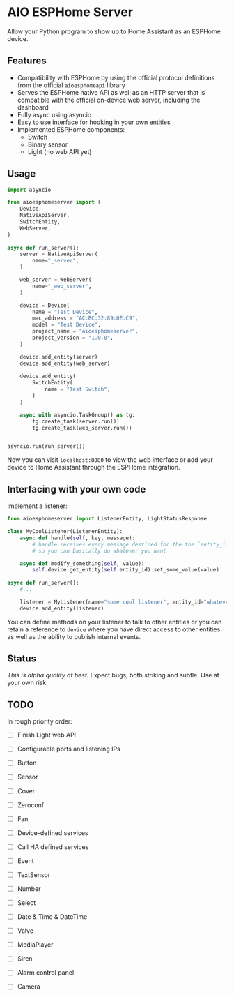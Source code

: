 AIO ESPHome Server
==================

Allow your Python program to show up to Home Assistant as an ESPHome device.

## Features

* Compatibility with ESPHome by using the official protocol definitions from the official `aioesphomeapi` library
* Serves the ESPHome native API as well as an HTTP server that is compatible with the official on-device web server, including the dashboard
* Fully async using asyncio
* Easy to use interface for hooking in your own entities
* Implemented ESPHome components:
  - Switch
  - Binary sensor
  - Light (no web API yet)
  
## Usage

```python
import asyncio

from aioesphomeserver import (
    Device, 
    NativeApiServer,
    SwitchEntity, 
    WebServer,
)
                
async def run_server():
    server = NativeApiServer(
        name="_server",
    )

    web_server = WebServer(
        name="_web_server",
    )

    device = Device(
        name = "Test Device",
        mac_address = "AC:BC:32:89:0E:C9",
        model = "Test Device",
        project_name = "aioesphomeserver",
        project_version = "1.0.0",
    )

    device.add_entity(server)
    device.add_entity(web_server)
    
    device.add_entity(
        SwitchEntity(
            name = "Test Switch",
        )
    )

    async with asyncio.TaskGroup() as tg:
        tg.create_task(server.run())
        tg.create_task(web_server.run())


asyncio.run(run_server())
```

Now you can visit `localhost:8080` to view the web interface or add your device to Home Assistant through the ESPHome integration.

## Interfacing with your own code

Implement a listener:

```python
from aioesphomeserver import ListenerEntity, LightStatusResponse

class MyCoolListener(ListenerEntity):
    async def handle(self, key, message):
        # handle receives every message destined for the the `entity_id` specified at object creation
        # so you can basically do whatever you want

    async def modify_something(self, value):
        self.device.get_entity(self.entity_id).set_some_value(value)
        
async def run_server():
    #...

    listener = MyListener(name="some cool listener", entity_id="whatever_thing")
    device.add_entity(listener)
```

You can define methods on your listener to talk to other entities or you can retain a reference to `device` where you
have direct access to other entities as well as the ability to publish internal events.

## Status

_This is alpha quality at best._ Expect bugs, both striking and subtle. Use at your own risk.

## TODO

In rough priority order:

* [ ] Finish Light web API
* [ ] Configurable ports and listening IPs
* [ ] Button
* [ ] Sensor
* [ ] Cover
* [ ] Zeroconf
* [ ] Fan
* [ ] Device-defined services
* [ ] Call HA defined services
* [ ] Event
* [ ] TextSensor
* [ ] Number
* [ ] Select
* [ ] Date & Time & DateTime
* [ ] Valve
* [ ] MediaPlayer
* [ ] Siren
* [ ] Alarm control panel
* [ ] Camera

